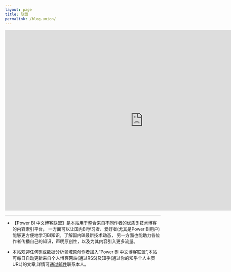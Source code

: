 ```yaml
---
layout: page
title: 联盟
permalink: /blog-union/
---
```


<html>
<body>
<iframe width="892" height="585" src="https://app.powerbi.com/view?r=eyJrIjoiOTA4OWQ3NWEtYjhlZi00NDQ1LWI3MjQtMGJiNDZhNzA3MDk3IiwidCI6IjAwM2ViMjA5LTc0NjQtNGVhNy1hOTcxLWFlMWQyMmI5NGFiNCIsImMiOjEwfQ%3D%3D" frameborder="0" allowFullScreen="true"></iframe>
</body>
</html>

---------------------

- 【Power BI 中文博客联盟】是本站用于整合来自不同作者的优质BI技术博客的内容索引平台，
一方面可以让国内BI学习者、爱好者(尤其是Power BI用户)能够更方便地学习BI知识，了解国内BI最新技术动态，
另一方面也能助力各位作者传播自己的知识，声明原创性，以及为其内容引入更多流量。

- 本站欢迎任何BI或数据分析领域原创作者加入“Power BI 中文博客联盟”,本站可每日自动更新来自个人博客网站(通过RSS)及知乎(通过你的知乎个人主页URL)的文章,详情可[通过邮件](mailto:daviszhang@189.cn)联系本人。
